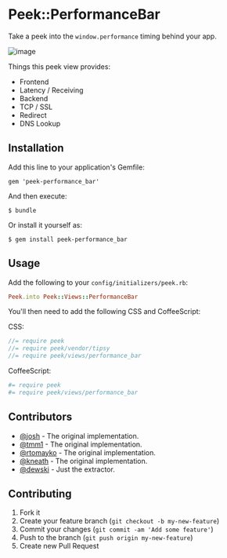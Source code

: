 # Peek::PerformanceBar

Take a peek into the `window.performance` timing behind your app.

![image](https://f.cloud.github.com/assets/79995/268624/14d9df90-8f47-11e2-9718-111c7c367974.png)

Things this peek view provides:

- Frontend
- Latency / Receiving
- Backend
- TCP / SSL
- Redirect
- DNS Lookup

## Installation

Add this line to your application's Gemfile:

    gem 'peek-performance_bar'

And then execute:

    $ bundle

Or install it yourself as:

    $ gem install peek-performance_bar

## Usage

Add the following to your `config/initializers/peek.rb`:

```ruby
Peek.into Peek::Views::PerformanceBar
```

You'll then need to add the following CSS and CoffeeScript:

CSS:

```scss
//= require peek
//= require peek/vendor/tipsy
//= require peek/views/performance_bar
```

CoffeeScript:

```coffeescript
#= require peek
#= require peek/views/performance_bar
```

## Contributors

- [@josh](https://github.com/josh) - The original implementation.
- [@tmm1](https://github.com/tmm1) - The original implementation.
- [@rtomayko](https://github.com/rtomayko) - The original implementation.
- [@kneath](https://github.com/kneath) - The original implementation.
- [@dewski](https://github.com/dewski) - Just the extractor.

## Contributing

1. Fork it
2. Create your feature branch (`git checkout -b my-new-feature`)
3. Commit your changes (`git commit -am 'Add some feature'`)
4. Push to the branch (`git push origin my-new-feature`)
5. Create new Pull Request
